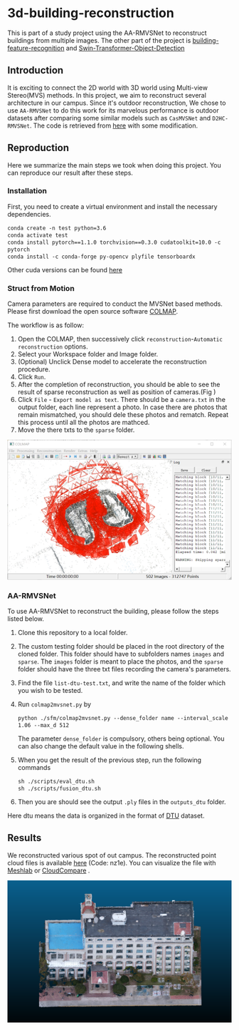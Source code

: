 # 3d-building-reconstruction

This is part of a study project using the AA-RMVSNet to reconstruct buildings from multiple images. The other part of the project is
[building-feature-recognition](https://github.com/jshmsjh/building-feature-recognition) and [Swin-Transformer-Object-Detection](https://github.com/jshmsjh/Swin-Transformer-Object-Detection)

## Introduction

It is exciting to connect the 2D world with 3D world using Multi-view Stereo(MVS) methods. In this project, we aim to reconstruct several architecture in our campus. Since it's outdoor reconstruction, We chose to use `AA-RMVSNet` to do this work for its marvelous performance is outdoor datasets after comparing some similar models such as `CasMVSNet` and `D2HC-RMVSNet`. The code is retrieved from [here](https://github.com/QT-Zhu/AA-RMVSNet) with some modification.

## Reproduction

Here we summarize the main steps we took when doing this project. You can reproduce our result after these steps.

### Installation

First, you need to create a virtual environment and install the necessary dependencies.

```
conda create -n test python=3.6
conda activate test
conda install pytorch==1.1.0 torchvision==0.3.0 cudatoolkit=10.0 -c pytorch
conda install -c conda-forge py-opencv plyfile tensorboardx
```

Other cuda versions can be found [here](https://pytorch.org/get-started/previous-versions/)

### Struct from Motion

Camera parameters are required to conduct the MVSNet based methods. Please first download the open source software [COLMAP](https://github.com/colmap/colmap/releases/tag/3.6).

The workflow is as follow:

1. Open the COLMAP, then successively click `reconstruction`-`Automatic reconstruction` options.
2. Select your Workspace folder and Image folder.
3. (Optional) Unclick Dense model to accelerate the reconstruction procedure.
4. Click `Run`.
5. After the completion of reconstruction, you should be able to see the result of sparse reconstruction as well as position of cameras.(Fig )
6. Click `File` - `Export model as text`. There should be a `camera.txt` in the output folder, each line represent a photo. In case there are photos that remain mismatched, you should dele these photos and rematch. Repeat this process until all the photos are mathced.
7. Move the there txts to the `sparse` folder.

<img src="doc/colmap_demo.png" alt="img" style="zoom:80%;" />

### AA-RMVSNet

To use AA-RMVSNet to reconstruct the building, please follow the steps listed below.

1. Clone this repository to a local folder. 

2. The custom testing folder should be placed in the root directory of the cloned folder. This folder should have to subfolders names `images` and `sparse`. The `images` folder is meant to place the photos, and the `sparse` folder should have the three txt files recording the camera's parameters.

3. Find the file `list-dtu-test.txt`, and write the name of the folder which you wish to be tested. 

4. Run `colmap2mvsnet.py` by

    ```
    python ./sfm/colmap2mvsnet.py --dense_folder name --interval_scale 1.06 --max_d 512
    ```

    The parameter `dense_folder` is compulsory, others being optional. You can also change the default value in the following shells.

5. When you get the result of the previous step, run the following commands

    ```
    sh ./scripts/eval_dtu.sh
    sh ./scripts/fusion_dtu.sh
    ```

6. Then you are should see the output  `.ply` files in the `outputs_dtu` folder.

Here dtu means the data is organized in the format of [DTU](http://roboimagedata.compute.dtu.dk/?page_id=36) dataset.

## Results

We reconstructed various spot of out campus. The reconstructed point cloud files is available [here](https://pan.baidu.com/s/1K0ejPfeU8KmnOYaLLU07KQ ) (Code: nz1e). You can visualize the file with [Meshlab](https://www.meshlab.net/) or [CloudCompare](https://www.danielgm.net/cc/) .

![](doc/result.png)

